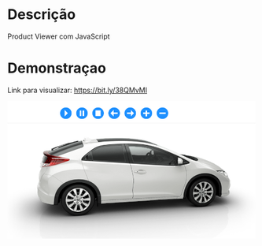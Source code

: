 # Descrição
Product Viewer com JavaScript

# Demonstraçao
Link para visualizar: https://bit.ly/38QMvMI

<a href="https://bit.ly/38QMvMI" target="_blank">![alt text](img/print.png)</a>

